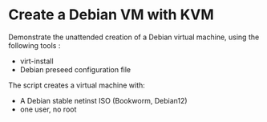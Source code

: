 # Create a Debian VM with KVM
Demonstrate the unattended creation of a Debian virtual machine, using the following tools :
- virt-install
- Debian preseed configuration file

The script creates a virtual machine with:
- A Debian stable netinst ISO (Bookworm, Debian12)
- one user, no root
